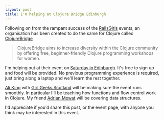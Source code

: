 ```yaml
---
layout: post
title: I'm helping at Clojure Bridge Edinburgh
---
```


Following on from the rampant success of the [RailsGirls](http://railsgirls.com/) events, an organisation has been created to do the same for Clojure called [ClojureBridge](http://www.clojurebridge.org/)

<blockquote>
ClojureBridge aims to increase diversity within the Clojure community by offering free, beginner-friendly Clojure programming workshops for women.
</blockquote>

I'm helping out at their event on [Saturday in Edinburgh](http://www.clojurebridge.org/events/2014-09-26-edinburgh). It's free to sign up and food will be provided. No previous programming experience is required, just bring along a laptop and we'll learn the rest together.

[Ali King](https://twitter.com/ali_king) with [Girl Geeks Scotland](http://www.girlgeekscotland.com/) will be making sure the event runs smoothly. In particular I'll be teaching how functions and flow control work in Clojure. My friend [Adrian Mowat](https://twitter.com/mowat27) will be covering data structures. 

I'd appreciate if you'd share this post, or the event page, with anyone you think may be interested in this event.